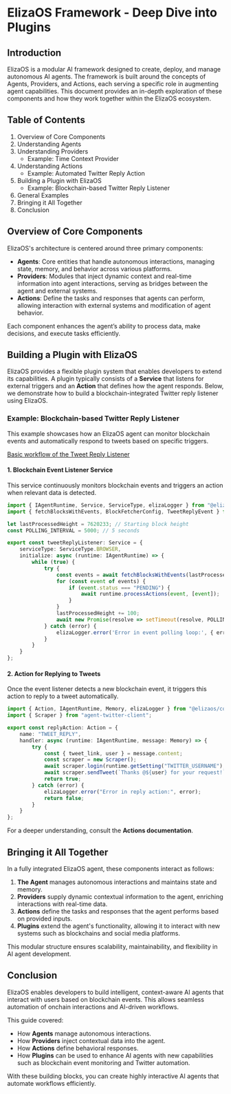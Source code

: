 # ElizaOS Framework - Deep Dive into Plugins

## Introduction
ElizaOS is a modular AI framework designed to create, deploy, and manage autonomous AI agents. The framework is built around the concepts of Agents, Providers, and Actions, each serving a specific role in augmenting agent capabilities. This document provides an in-depth exploration of these components and how they work together within the ElizaOS ecosystem.

## Table of Contents
1. Overview of Core Components  
2. Understanding Agents  
3. Understanding Providers  
   - Example: Time Context Provider  
4. Understanding Actions  
   - Example: Automated Twitter Reply Action  
5. Building a Plugin with ElizaOS  
   - Example: Blockchain-based Twitter Reply Listener  
6. General Examples  
7. Bringing it All Together  
8. Conclusion  

## Overview of Core Components
ElizaOS's architecture is centered around three primary components:

- **Agents**: Core entities that handle autonomous interactions, managing state, memory, and behavior across various platforms.
- **Providers**: Modules that inject dynamic context and real-time information into agent interactions, serving as bridges between the agent and external systems.
- **Actions**: Define the tasks and responses that agents can perform, allowing interaction with external systems and modification of agent behavior.

Each component enhances the agent’s ability to process data, make decisions, and execute tasks efficiently.

## Building a Plugin with ElizaOS
ElizaOS provides a flexible plugin system that enables developers to extend its capabilities. A plugin typically consists of a **Service** that listens for external triggers and an **Action** that defines how the agent responds. Below, we demonstrate how to build a blockchain-integrated Twitter reply listener using ElizaOS.

### Example: Blockchain-based Twitter Reply Listener
This example showcases how an ElizaOS agent can monitor blockchain events and automatically respond to tweets based on specific triggers.

[Basic workflow of the Tweet Reply Listener](./assets/3x.png)

#### 1. Blockchain Event Listener Service
This service continuously monitors blockchain events and triggers an action when relevant data is detected.

```typescript
import { IAgentRuntime, Service, ServiceType, elizaLogger } from "@elizaos/core";
import { fetchBlocksWithEvents, BlockFetcherConfig, TweetReplyEvent } from './block-fetcher';

let lastProcessedHeight = 7620233; // Starting block height
const POLLING_INTERVAL = 5000; // 5 seconds

export const tweetReplyListener: Service = {
    serviceType: ServiceType.BROWSER,
    initialize: async (runtime: IAgentRuntime) => {
        while (true) {
            try {
                const events = await fetchBlocksWithEvents(lastProcessedHeight);
                for (const event of events) {
                    if (event.status === "PENDING") {
                        await runtime.processActions(event, [event]);
                    }
                }
                lastProcessedHeight += 100;
                await new Promise(resolve => setTimeout(resolve, POLLING_INTERVAL));
            } catch (error) {
                elizaLogger.error('Error in event polling loop:', { error: error.message });
            }
        }
    }
};
```

#### 2. Action for Replying to Tweets
Once the event listener detects a new blockchain event, it triggers this action to reply to a tweet automatically.

```typescript
import { Action, IAgentRuntime, Memory, elizaLogger } from "@elizaos/core";
import { Scraper } from "agent-twitter-client";

export const replyAction: Action = {
    name: "TWEET_REPLY",
    handler: async (runtime: IAgentRuntime, message: Memory) => {
        try {
            const { tweet_link, user } = message.content;
            const scraper = new Scraper();
            await scraper.login(runtime.getSetting("TWITTER_USERNAME"), runtime.getSetting("TWITTER_PASSWORD"));
            await scraper.sendTweet(`Thanks @${user} for your request!`, tweet_link);
            return true;
        } catch (error) {
            elizaLogger.error("Error in reply action:", error);
            return false;
        }
    }
};
```

For a deeper understanding, consult the **Actions documentation**.

## Bringing it All Together
In a fully integrated ElizaOS agent, these components interact as follows:

1. **The Agent** manages autonomous interactions and maintains state and memory.
2. **Providers** supply dynamic contextual information to the agent, enriching interactions with real-time data.
3. **Actions** define the tasks and responses that the agent performs based on provided inputs.
4. **Plugins** extend the agent's functionality, allowing it to interact with new systems such as blockchains and social media platforms.

This modular structure ensures scalability, maintainability, and flexibility in AI agent development.

## Conclusion
ElizaOS enables developers to build intelligent, context-aware AI agents that interact with users based on blockchain events. This allows seamless automation of onchain interactions and AI-driven workflows. 

This guide covered:
- How **Agents** manage autonomous interactions.
- How **Providers** inject contextual data into the agent.
- How **Actions** define behavioral responses.
- How **Plugins** can be used to enhance AI agents with new capabilities such as blockchain event monitoring and Twitter automation.

With these building blocks, you can create highly interactive AI agents that automate workflows efficiently.

